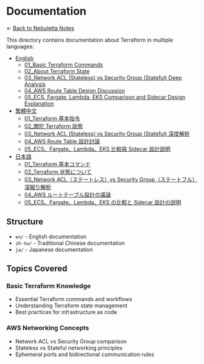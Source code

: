 # Documentation

← [Back to Nebuletta Notes](../README.md)

This directory contains documentation about Terraform in multiple languages:

- [English](en/)
  - [01_Basic Terraform Commands](en/01_basic_terraform_commands.md)
  - [02_About Terraform State](en/02_about_terraform_state.md)
  - [03_Network ACL (Stateless) vs Security Group (Stateful) Deep Analysis](en/03_network_acl_stateless_vs_security_group_stateful.md)
  - [04_AWS Route Table Design Discussion](en/04_aws_route_table_design.md)
  - [05_ECS, Fargate, Lambda, EKS Comparison and Sidecar Design Explanation](en/05_aws_ecs_fargate_comparison.md)
- [繁體中文](zh-tw/)
  - [01_Terraform 基本指令](zh-tw/01_basic_terraform_commands.md)
  - [02_關於 Terraform 狀態](zh-tw/02_about_terraform_state.md)
  - [03_Network ACL (Stateless) vs Security Group (Stateful) 深度解析](zh-tw/03_network_acl_stateless_vs_security_group_stateful.md)
  - [04_AWS Route Table 設計討論](zh-tw/04_aws_route_table_design.md)
  - [05_ECS、Fargate、Lambda、EKS 比較與 Sidecar 設計說明](zh-tw/05_aws_ecs_fargate_comparison.md)
- [日本語](ja/)
  - [01_Terraform 基本コマンド](ja/01_basic_terraform_commands.md)
  - [02_Terraform 状態について](ja/02_about_terraform_state.md)
  - [03_Network ACL（ステートレス）vs Security Group（ステートフル）深掘り解析](ja/03_network_acl_stateless_vs_security_group_stateful.md)
  - [04_AWS ルートテーブル設計の議論](ja/04_aws_route_table_design.md)
  - [05_ECS、Fargate、Lambda、EKS の比較と Sidecar 設計の説明](ja/05_aws_ecs_fargate_comparison.md)

## Structure

- `en/` - English documentation
- `zh-tw/` - Traditional Chinese documentation
- `ja/` - Japanese documentation 

## Topics Covered

### Basic Terraform Knowledge
- Essential Terraform commands and workflows
- Understanding Terraform state management
- Best practices for infrastructure as code

### AWS Networking Concepts
- Network ACL vs Security Group comparison
- Stateless vs Stateful networking principles
- Ephemeral ports and bidirectional communication rules 